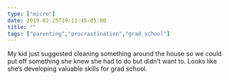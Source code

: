 ```yaml
---
type: ["micro"]
date: 2019-02-25T19:13:45-05:00
title: ""
tags: ["parenting","procrastination","grad school"]
---
```

My kid just suggested cleaning something around the house so we could put off something she knew she had to do but didn’t want to. Looks like she’s developing valuable skills for grad school.
